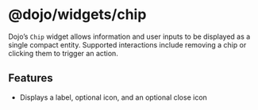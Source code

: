 <span class="citation" data-cites="dojo/widgets/chip"><span class="citation" data-cites="dojo/widgets/chip"><span class="citation" data-cites="dojo/widgets/chip">@dojo/widgets/chip</span></span></span>
=========================================================================================================================================================================================================

Dojo’s `Chip` widget allows information and user inputs to be displayed as a single compact entity. Supported interactions include removing a chip or clicking them to trigger an action.

Features
--------

-   Displays a label, optional icon, and an optional close icon
